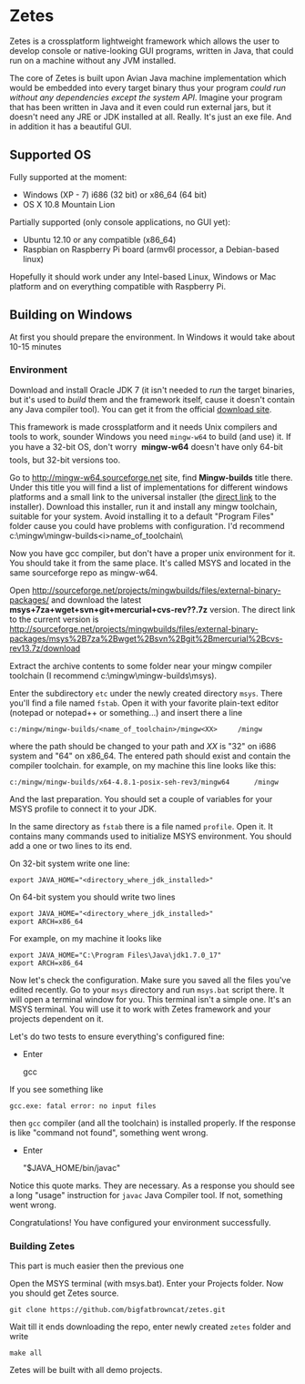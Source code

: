 Zetes
=========

Zetes is a crossplatform lightweight framework which allows the user to develop console or native-looking GUI programs, written in Java, that could run on a machine without any JVM installed.

The core of Zetes is built upon Avian Java machine implementation which would be embedded into every target binary thus your program <i>could run without any dependencies except the system API</i>. Imagine your program that has been written in Java and it even could run external jars, but it doesn't need any JRE or JDK installed at all. Really. It's just an exe file. And in addition it has a beautiful GUI.

## Supported OS

Fully supported at the moment:
* Windows (XP - 7) i686 (32 bit) or x86_64 (64 bit)
* OS X 10.8 Mountain Lion

Partially supported (only console applications, no GUI yet):
* Ubuntu 12.10 or any compatible (x86_64)
* Raspbian on Raspberry Pi board (armv6l processor, a Debian-based linux)

Hopefully it should work under any Intel-based Linux, Windows or Mac platform and on everything compatible with Raspberry Pi.

## Building on Windows

At first you should prepare the environment. In Windows it would take about 10-15 minutes

### Environment

Download and install Oracle JDK 7 (it isn't needed to _run_ the target binaries, but it's used to _build_ them and the framework itself, cause it doesn't contain any Java compiler tool). You can get it from the official <a href="http://www.oracle.com/technetwork/java/javase/downloads/index.html">download site</a>.

This framework is made crossplatform and it needs Unix compilers and tools to work, sounder Windows you need <code>mingw-w64</code> to build (and use) it. If you have a 32-bit OS, don't worry &#151; <b>mingw-w64</b> doesn't have only 64-bit tools, but 32-bit versions too.

Go to http://mingw-w64.sourceforge.net site, find <b>Mingw-builds</b> title there. Under this title you will find a list of implementations for different windows platforms and a small link to the universal installer (the <a href="http://sourceforge.net/projects/mingwbuilds/files/mingw-builds-install/mingw-builds-install.exe/download">direct link</a> to the installer).
Download this installer, run it and install any mingw toolchain, suitable for your system. Avoid installing it to a default "Program Files" folder cause you could have problems with configuration. I'd recommend c:\mingw\mingw-builds\<i>name_of_toolchain</i>\

Now you have gcc compiler, but don't have a proper unix environment for it. You should take it from the same place. It's called MSYS and located in the same sourceforge repo as mingw-w64.

Open http://sourceforge.net/projects/mingwbuilds/files/external-binary-packages/ and download the latest <b>msys+7za+wget+svn+git+mercurial+cvs-rev??.7z</b> version. 
The direct link to the current version is http://sourceforge.net/projects/mingwbuilds/files/external-binary-packages/msys%2B7za%2Bwget%2Bsvn%2Bgit%2Bmercurial%2Bcvs-rev13.7z/download

Extract the archive contents to some folder near your mingw compiler toolchain (I recommend c:\mingw\mingw-builds\msys).

Enter the subdirectory <code>etc</code> under the newly created directory <code>msys</code>. 
There you'll find a file named <code>fstab</code>. Open it with your favorite plain-text editor (notepad or notepad++ or something...) and insert there
a line
	
	c:/mingw/mingw-builds/<name_of_toolchain>/mingw<XX>		/mingw
	
where the path should be changed to your path and <i>XX</i> is "32" on i686 system and "64" on x86_64. The entered path should exist and contain the compiler toolchain. for example, on my machine this line looks like this:

	c:/mingw/mingw-builds/x64-4.8.1-posix-seh-rev3/mingw64		/mingw

And the last preparation. You should set a couple of variables for your MSYS profile to connect it to your JDK.

In the same directory as <code>fstab</code> there is a file named <code>profile</code>. Open it. It contains many commands used to initialize MSYS environment. You should add a one or two lines to its end.

On 32-bit system write one line:

	export JAVA_HOME="<directory_where_jdk_installed>"
	
On 64-bit system you should write two lines

	export JAVA_HOME="<directory_where_jdk_installed>"
	export ARCH=x86_64

For example, on my machine it looks like 

	export JAVA_HOME="C:\Program Files\Java\jdk1.7.0_17"
	export ARCH=x86_64
	
Now let's check the configuration. Make sure you saved all the files you've edited recently. Go to your <code>msys</code> directory and run <code>msys.bat</code> script there. It will open a terminal window for you. This terminal isn't a simple one. It's an MSYS terminal. You will use it to work with Zetes framework and your projects dependent on it. 

Let's do two tests to ensure everything's configured fine:

* Enter

	gcc
	
If you see something like

	gcc.exe: fatal error: no input files
	
then <code>gcc</code> compiler (and all the toolchain) is installed properly. If the response is like "command not found", something went wrong.

* Enter

	"$JAVA_HOME/bin/javac"
	
Notice this quote marks. They are necessary. As a response you should see a long "usage" instruction for <code>javac</code> Java Compiler tool. If not, something went wrong.

Congratulations! You have configured your environment successfully.

### Building Zetes

This part is much easier then the previous one

Open the MSYS terminal (with msys.bat). Enter your Projects folder. Now you should get Zetes source.

	git clone https://github.com/bigfatbrowncat/zetes.git
	
Wait till it ends downloading the repo, enter newly created <code>zetes</code> folder and
write

	make all
	
Zetes will be built with all demo projects.
